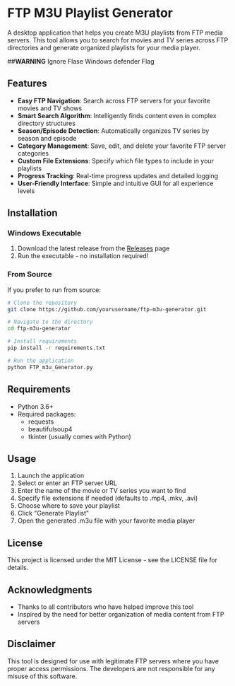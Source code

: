 # FTP M3U Playlist Generator

A desktop application that helps you create M3U playlists from FTP media servers. This tool allows you to search for movies and TV series across FTP directories and generate organized playlists for your media player.

##****WARNING****
Ignore Flase Windows defender Flag

## Features

- **Easy FTP Navigation**: Search across FTP servers for your favorite movies and TV shows
- **Smart Search Algorithm**: Intelligently finds content even in complex directory structures
- **Season/Episode Detection**: Automatically organizes TV series by season and episode
- **Category Management**: Save, edit, and delete your favorite FTP server categories
- **Custom File Extensions**: Specify which file types to include in your playlists
- **Progress Tracking**: Real-time progress updates and detailed logging
- **User-Friendly Interface**: Simple and intuitive GUI for all experience levels

## Installation

### Windows Executable

1. Download the latest release from the [Releases](https://github.com/yourusername/ftp-m3u-generator/releases) page
2. Run the executable - no installation required!

### From Source

If you prefer to run from source:

```bash
# Clone the repository
git clone https://github.com/yourusername/ftp-m3u-generator.git

# Navigate to the directory
cd ftp-m3u-generator

# Install requirements
pip install -r requirements.txt

# Run the application
python FTP_m3u_Generator.py
```

## Requirements

- Python 3.6+
- Required packages:
  - requests
  - beautifulsoup4
  - tkinter (usually comes with Python)

## Usage

1. Launch the application
2. Select or enter an FTP server URL
3. Enter the name of the movie or TV series you want to find
4. Specify file extensions if needed (defaults to .mp4, .mkv, .avi)
5. Choose where to save your playlist
6. Click "Generate Playlist"
7. Open the generated .m3u file with your favorite media player

## License

This project is licensed under the MIT License - see the LICENSE file for details.

## Acknowledgments

- Thanks to all contributors who have helped improve this tool
- Inspired by the need for better organization of media content from FTP servers

## Disclaimer

This tool is designed for use with legitimate FTP servers where you have proper access permissions. The developers are not responsible for any misuse of this software.
